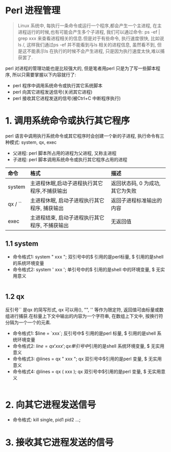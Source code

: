 # Perl 进程管理
> Linux 系统中, 每执行一条命令或运行一个程序,都会产生一个主进程, 在主进程运行的时候,也有可能会产生多个子进程, 我们可以通过命令: ps -ef | grep xxx 来查看进程相关的信息.但是对于有些命令, 执行速度很快, 比如说ls /, 这样我们通过ps  -ef 并不能看到与ls 相关的进程信息, 虽然看不到, 但是这不能表示ls 在执行的时候不会产生进程, 只是因为执行速度太快,难以捕获罢了.

perl 对进程的管理功能也是比较强大的, 但是笔者用perl 只是为了写一些脚本程序, 所以只需要掌握以下内容就行了:
* perl 程序中调用系统命令或执行其它系统脚本
* perl 向其它进程发送信号(关闭其它进程)
* perl 接收其它进程发送的信号(被Ctrl+C 中断程序执行)


# 1. 调用系统命令或执行其它程序
perl 语言中调用执行系统命令或其它程序时会创建一个新的子进程, 执行命令有三种模式: system, qx, exec
* 父进程: perl 脚本所占用的进程为父进程, 又称主进程
* 子进程: perl 脚本调用系统命令或执行其它程序占用的进程

| 命令 | 格式 | 描述 |
| :--- | :--- | :--- |
| system | 主进程休眠,启动子进程执行其它程序,不捕获输出 | 返回状态码, 0 为成功, 其它为失败 |
| qx / `` | 主进程休眠, 启动子进程执行其它程序, 捕获输出 | 返回子进程标准输出的内容 |
| exec | 主进程结束, 启动子进程执行其它程序, 不捕获输出| 无返回值 |

## 1.1 system
* 命令格式1: system " xxx "; 双引号中的$ 引用的是perl标量, \$ 引用的是shell 的系统环境变量
* 命令格式2: system ' xxx '; 单引号中的$ 引用的是shell 中的环境变量, \$ 无实用意义

```perl

```

## 1.2 qx
反引号`` 是qx 的简写形式, qx 可以用(), "", '' 等作为限定符, 返回值可由标量或数组进行捕获.在标量上下文中输出的内容为一个字符串, 在数组上下文中, 按换行符分隔为一个一个的元素.

* 命令格式1:  $line = `xxx`; 反引号中$ 引用的是perl 标量, \$ 引用的是shell 系统环境变量
* 命令格式2: $line = qx ' xxx '; qx 单引号中$引用的是shell 系统环境变量, \$ 无实用意义 
* 命令格式3: @lines = qx " xxx "; qx 双引号中$引用的是perl 变量, \$ 无实用意义
* 命令格式4: @lines = qx ( xxx ); qx 双引号中$引用的是perl 变量, \$ 无实用意义

```perl

```


# 2. 向其它进程发送信号
* 命令格式: kill single, pid1 pid2 ...;



# 3. 接收其它进程发送的信号



